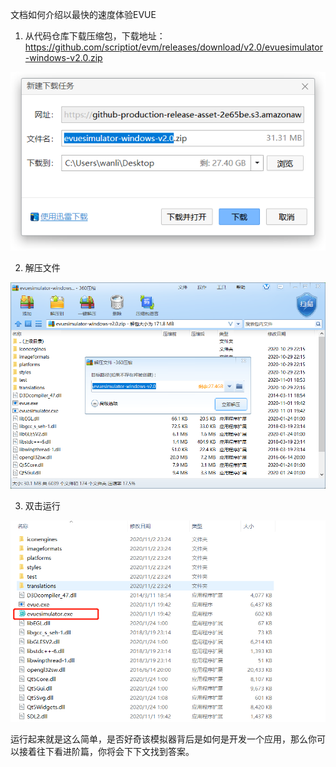 文档如何介绍以最快的速度体验EVUE

1. 从代码仓库下载压缩包，下载地址：https://github.com/scriptiot/evm/releases/download/v2.0/evuesimulator-windows-v2.0.zip

![pciture](./image/20201102232256.png)

2. 解压文件

![pciture](./image/20201102232404.png)

3. 双击运行

![pciture](./image/20201102232905.png)


运行起来就是这么简单，是否好奇该模拟器背后是如何是开发一个应用，那么你可以接着往下看进阶篇，你将会下下文找到答案。